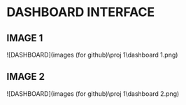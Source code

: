 # DASHBOARD INTERFACE


## IMAGE 1
![DASHBOARD](images (for github)\proj 1\dashboard 1.png)

## IMAGE 2
![DASHBOARD](images (for github)\proj 1\dashboard 2.png)
